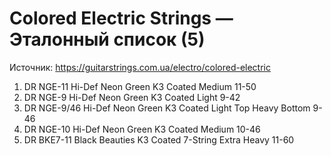 # Colored Electric Strings — Эталонный список (5)

Источник: https://guitarstrings.com.ua/electro/colored-electric

1. DR NGE-11 Hi-Def Neon Green K3 Coated Medium 11-50
2. DR NGE-9 Hi-Def Neon Green K3 Coated Light 9-42
3. DR NGE-9/46 Hi-Def Neon Green K3 Coated Light Top Heavy Bottom 9-46
4. DR NGE-10 Hi-Def Neon Green K3 Coated Medium 10-46
5. DR BKE7-11 Black Beauties K3 Coated 7-String Extra Heavy 11-60
